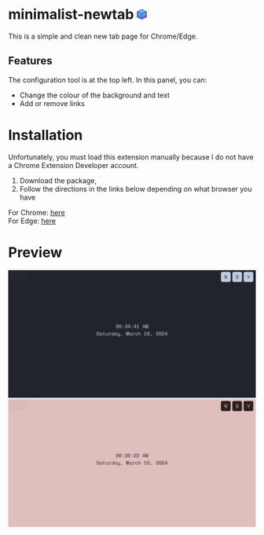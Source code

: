 # minimalist-newtab <img src="https://github.com/cat-loaf/minimalist-newtab/blob/main/icons/icon48.png?raw=true" width="20">
This is a simple and clean new tab page for Chrome/Edge.
## Features
The configuration tool is at the top left. In this panel, you can:
- Change the colour of the background and text
- Add or remove links

# Installation
Unfortunately, you must load this extension manually because I do not have a Chrome Extension Developer account.
1. Download the package,
2. Follow the directions in the links below depending on what browser you have
   
For Chrome: [here](https://support.google.com/chrome/thread/205881926/it-s-possible-to-load-unpacked-extension-automatically-in-chrome?hl=en#:~:text=Yes%2C%20it%27s%20possible,open%20as%20desired.) <br>
For Edge: [here](https://learn.microsoft.com/en-us/microsoft-edge/extensions-chromium/getting-started/extension-sideloading)

# Preview
<img src="https://github.com/cat-loaf/minimalist-newtab/blob/main/preview/preview-1.jpeg?raw=true">
<img src="https://github.com/cat-loaf/minimalist-newtab/blob/main/preview/preview-2.jpeg?raw=true">

